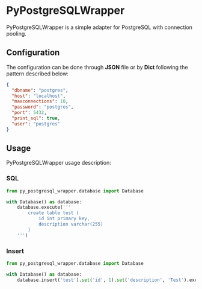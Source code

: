 # PyPostgreSQLWrapper
PyPostgreSQLWrapper is a simple adapter for PostgreSQL with connection pooling.

## Configuration
The configuration can be done through **JSON** file or by **Dict** following the pattern described below:
```json
{
  "dbname": "postgres",
  "host": "localhost",
  "maxconnections": 10,
  "password": "postgres",
  "port": 5432,
  "print_sql": true,
  "user": "postgres"
}
```

## Usage
PyPostgreSQLWrapper usage description:

### SQL
```python
from py_postgresql_wrapper.database import Database

with Database() as database:
    database.execute('''
        create table test (
            id int primary key,
            description varchar(255)
        )
    ''')
```

### Insert
```python
from py_postgresql_wrapper.database import Database

with Database() as database:
    database.insert('test').set('id', 1).set('description', 'Test').execute()
```
